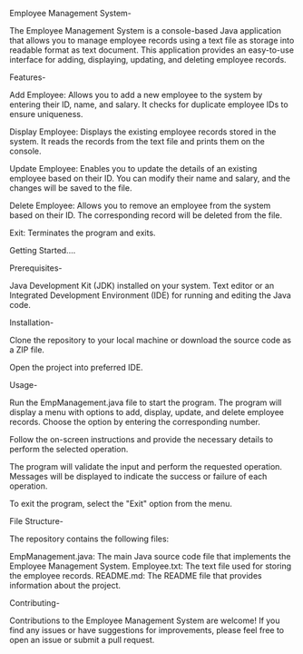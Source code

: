 Employee Management System-

The Employee Management System is a console-based Java application that allows you to manage employee records using a text file as storage into readable format as text document. This application provides an easy-to-use interface for adding, displaying, updating, and deleting employee records.

Features-

Add Employee: Allows you to add a new employee to the system by entering their ID, name, and salary. It checks for duplicate employee IDs to ensure uniqueness.

Display Employee: Displays the existing employee records stored in the system. It reads the records from the text file and prints them on the console.

Update Employee: Enables you to update the details of an existing employee based on their ID. You can modify their name and salary, and the changes will be saved to the file.

Delete Employee: Allows you to remove an employee from the system based on their ID. The corresponding record will be deleted from the file.

Exit: Terminates the program and exits.

Getting Started....

Prerequisites-

Java Development Kit (JDK) installed on your system. Text editor or an Integrated Development Environment (IDE) for running and editing the Java code.

Installation-

Clone the repository to your local machine or download the source code as a ZIP file.

Open the project into preferred IDE.

Usage-

Run the EmpManagement.java file to start the program. The program will display a menu with options to add, display, update, and delete employee records. Choose the option by entering the corresponding number.

Follow the on-screen instructions and provide the necessary details to perform the selected operation.

The program will validate the input and perform the requested operation. Messages will be displayed to indicate the success or failure of each operation.

To exit the program, select the "Exit" option from the menu.

File Structure-

The repository contains the following files:

EmpManagement.java: The main Java source code file that implements the Employee Management System. Employee.txt: The text file used for storing the employee records. README.md: The README file that provides information about the project.

Contributing-

Contributions to the Employee Management System are welcome! If you find any issues or have suggestions for improvements, please feel free to open an issue or submit a pull request.
